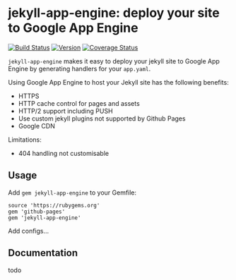 # jekyll-app-engine: deploy your site to Google App Engine

[![Build Status](https://img.shields.io/travis/jamesramsay/jekyll-app-engine/master.svg)](https://travis-ci.org/jamesramsay/jekyll-app-engine)
[![Version](https://img.shields.io/gem/v/jekyll-app-engine.svg)](https://rubygems.org/gems/jekyll-app-engine)
[![Coverage Status](https://img.shields.io/codecov/c/github/jamesramsay/jekyll-app-engine/master.svg)](https://codecov.io/github/jamesramsay/jekyll-app-engine)

`jekyll-app-engine` makes it easy to deploy your jekyll site to Google App Engine by generating handlers for your `app.yaml`.

Using Google App Engine to host your Jekyll site has the following benefits:

- HTTPS
- HTTP cache control for pages and assets
- HTTP/2 support including PUSH
- Use custom jekyll plugins not supported by Github Pages
- Google CDN

Limitations:

- 404 handling not customisable

## Usage

Add `gem jekyll-app-engine` to your Gemfile:

```
source 'https://rubygems.org'
gem 'github-pages'
gem 'jekyll-app-engine'
```

Add configs...

## Documentation

todo
